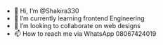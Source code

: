 - 👋 Hi, I’m @Shakira330
- 🌱 I’m currently learning frontend Engineering 
- 💞️ I’m looking to collaborate on web designs 
- 📫 How to reach me via WhatsApp 08067424019
<!---
Shakira330/Shakira330 is a ✨ special ✨ repository because its `README.md` (this file) appears on your GitHub profile.
You can click the Preview link to take a look at your changes.
--->
